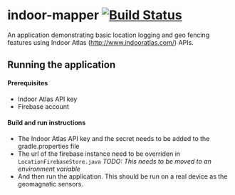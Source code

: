 # indoor-mapper  [![Build Status](https://travis-ci.org/imranbohoran/indoor-mapper.svg?branch=master)](https://travis-ci.org/imranbohoran/indoor-mapper)

An application demonstrating basic location logging and geo fencing features using Indoor Atlas (http://www.indooratlas.com/) APIs.

## Running the application

#### Prerequisites
* Indoor Atlas API key
* Firebase account

#### Build and run instructions
- The Indoor Atlas API key and the secret needs to be added to the gradle.properties file
- The url of the firebase instance need to be overriden in `LocationFirebaseStore.java`
*TODO: This needs to be moved to an environment variable*
- And then run the application. This should be run on a real device as the geomagnatic sensors.


